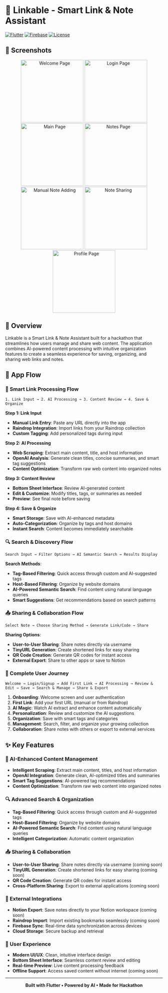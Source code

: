 # 🔗 Linkable - Smart Link & Note Assistant

[![Flutter](https://img.shields.io/badge/Flutter-3.6.2-blue.svg)](https://flutter.dev/)
[![Firebase](https://img.shields.io/badge/Firebase-Enabled-orange.svg)](https://firebase.google.com/)
[![License](https://img.shields.io/badge/License-Private-red.svg)]()



## 📱 Screenshots

<div align="center">
  <img src="docs/resources/WelcomePage.png" width="200" alt="Welcome Page"/>
  <img src="docs/resources/LoginPage.png" width="200" alt="Login Page"/>
  <img src="docs/resources/MainPage.png" width="200" alt="Main Page"/>
  <img src="docs/resources/NotesPage.png" width="200" alt="Notes Page"/>
</div>

<div align="center">
  <img src="docs/resources/ManualNoteAdding.png" width="200" alt="Manual Note Adding"/>
  <img src="docs/resources/NoteShare.png" width="200" alt="Note Sharing"/>
  <img src="docs/resources/ProfilePage.png" width="200" alt="Profile Page"/>
</div>

## 🌟 Overview

Linkable is a Smart Link & Note Assistant built for a hackathon that streamlines how users manage and share web content. The application combines AI-powered content processing with intuitive organization features to create a seamless experience for saving, organizing, and sharing web links and notes.

## 📱 App Flow

### 🔗 Smart Link Processing Flow
```
1. Link Input → 2. AI Processing → 3. Content Review → 4. Save & Organize
```

**Step 1: Link Input**
- **Manual Link Entry**: Paste any URL directly into the app
- **Raindrop Integration**: Import links from your Raindrop collection
- **Custom Tagging**: Add personalized tags during input

**Step 2: AI Processing** 
- **Web Scraping**: Extract main content, title, and host information
- **OpenAI Analysis**: Generate clean titles, concise summaries, and smart tag suggestions
- **Content Optimization**: Transform raw web content into organized notes

**Step 3: Content Review**
- **Bottom Sheet Interface**: Review AI-generated content
- **Edit & Customize**: Modify titles, tags, or summaries as needed
- **Preview**: See final note before saving

**Step 4: Save & Organize**
- **Smart Storage**: Save with AI-enhanced metadata
- **Auto-Categorization**: Organize by tags and host domains
- **Instant Search**: Content becomes immediately searchable

### 🔍 Search & Discovery Flow
```
Search Input → Filter Options → AI Semantic Search → Results Display
```

**Search Methods**:
- **Tag-Based Filtering**: Quick access through custom and AI-suggested tags
- **Host-Based Filtering**: Organize by website domains  
- **AI-Powered Semantic Search**: Find content using natural language queries
- **Smart Suggestions**: Get recommendations based on search patterns

### 📤 Sharing & Collaboration Flow
```
Select Note → Choose Sharing Method → Generate Link/Code → Share
```

**Sharing Options**:
- **User-to-User Sharing**: Share notes directly via username
- **TinyURL Generation**: Create shortened links for easy sharing
- **QR Code Creation**: Generate QR codes for instant access
- **External Export**: Share to other apps or save to Notion

### 🔄 Complete User Journey
```
Welcome → Login/Signup → Add First Link → AI Processing → Review & Edit → Save → Search & Manage → Share & Export
```

1. **Onboarding**: Welcome screen and user authentication
2. **First Link**: Add your first URL (manual or from Raindrop)
3. **AI Magic**: Watch AI extract and enhance content automatically
4. **Personalization**: Review and customize the AI suggestions
5. **Organization**: Save with smart tags and categories
6. **Management**: Search, filter, and organize your growing collection
7. **Collaboration**: Share notes with others or export to external services

## ✨ Key Features

### 🤖 AI-Enhanced Content Management
- **Intelligent Scraping**: Extract main content, titles, and host information
- **OpenAI Integration**: Generate clean, AI-optimized titles and summaries
- **Smart Tag Suggestions**: AI-powered tag recommendations
- **Content Optimization**: Transform raw web content into organized notes

### 🔍 Advanced Search & Organization
- **Tag-Based Filtering**: Quick access through custom and AI-suggested tags
- **Host-Based Filtering**: Organize by website domains
- **AI-Powered Semantic Search**: Find content using natural language queries
- **Intelligent Categorization**: Automatic content organization

### 📤 Sharing & Collaboration
- **User-to-User Sharing**: Share notes directly via username (coming soon)
- **TinyURL Generation**: Create shortened links for easy sharing (coming soon)
- **QR Code Creation**: Generate QR codes for instant access
- **Cross-Platform Sharing**: Export to external applications (coming soon)

### 🔗 External Integrations
- **Notion Export**: Save notes directly to your Notion workspace (coming soon)
- **Raindrop Import**: Import existing bookmarks seamlessly (coming soon)
- **Firebase Sync**: Real-time data synchronization across devices
- **Cloud Storage**: Secure backup and retrieval

### 📱 User Experience
- **Modern UI/UX**: Clean, intuitive interface design
- **Bottom Sheet Interface**: Seamless content review and editing
- **Real-time Preview**: Live content processing feedback
- **Offline Support**: Access saved content without internet (coming soon)

---

<div align="center">
  <strong>Built with Flutter • Powered by AI • Made for Hackathon</strong>
</div>